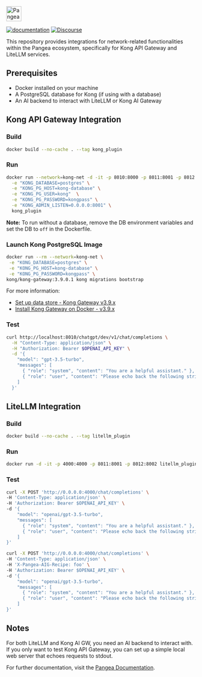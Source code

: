 
<a href="https://pangea.cloud?utm_source=github&utm_medium=gw-network" target="_blank" rel="noopener noreferrer">
  <img src="https://pangea-marketing.s3.us-west-2.amazonaws.com/pangea-color.svg" alt="Pangea Logo" height="40" />
</a>

[![documentation](https://img.shields.io/badge/documentation-pangea-blue?style=for-the-badge&labelColor=551B76)](https://pangea.cloud/docs/)
[![Discourse](https://img.shields.io/badge/Discourse-4A154B?style=for-the-badge&logo=discourse&logoColor=white)][Discourse]

[Discourse]: https://community.pangea.cloud

This repository provides integrations for network-related functionalities within the Pangea ecosystem, specifically for Kong API Gateway and LiteLLM services.

## Prerequisites

- Docker installed on your machine
- A PostgreSQL database for Kong (if using with a database)
- An AI backend to interact with LiteLLM or Kong AI Gateway

## Kong API Gateway Integration

### Build
```sh
docker build --no-cache . --tag kong_plugin
```

### Run
```sh
docker run --network=kong-net -d -it -p 8010:8000 -p 8011:8001 -p 8012:8002 \
  -e "KONG_DATABASE=postgres" \
  -e "KONG_PG_HOST=kong-database" \
  -e "KONG_PG_USER=kong"  \
  -e "KONG_PG_PASSWORD=kongpass" \
  -e "KONG_ADMIN_LISTEN=0.0.0.0:8001" \
  kong_plugin
```

**Note:** To run without a database, remove the DB environment variables and set the DB to `off` in the Dockerfile.

### Launch Kong PostgreSQL Image
```sh
docker run --rm --network=kong-net \
 -e "KONG_DATABASE=postgres" \
 -e "KONG_PG_HOST=kong-database" \
 -e "KONG_PG_PASSWORD=kongpass" \
kong/kong-gateway:3.9.0.1 kong migrations bootstrap
```

For more information:
- [Set up data store - Kong Gateway v3.9.x](https://docs.konghq.com/gateway/latest/kong-enterprise/datastore/)
- [Install Kong Gateway on Docker - v3.9.x](https://docs.konghq.com/gateway/latest/install/docker/)

### Test

```sh
curl http://localhost:8010/chatgpt/dev/v1/chat/completions \
  -H "Content-Type: application/json" \
  -H "Authorization: Bearer $OPENAI_API_KEY" \
  -d '{
    "model": "gpt-3.5-turbo",
    "messages": [
      { "role": "system", "content": "You are a helpful assistant." },
      { "role": "user", "content": "Please echo back the following string '10.10.10.100'?" }
    ]
  }'
```

## LiteLLM Integration

### Build
```sh
docker build --no-cache . --tag litellm_plugin
```

### Run
```sh
docker run -d -it -p 4000:4000 -p 8011:8001 -p 8012:8002 litellm_plugin
```

### Test

```sh
curl -X POST 'http://0.0.0.0:4000/chat/completions' \
-H 'Content-Type: application/json' \
-H 'Authorization: Bearer $OPENAI_API_KEY' \
-d '{
    "model": "openai/gpt-3.5-turbo",
    "messages": [
      { "role": "system", "content": "You are a helpful assistant." },
      { "role": "user", "content": "Please echo back the following string '10.10.10.100'?" }
    ]
}'
```

```sh
curl -X POST 'http://0.0.0.0:4000/chat/completions' \
-H 'Content-Type: application/json' \
-H 'X-Pangea-AIG-Recipe: foo' \
-H 'Authorization: Bearer $OPENAI_API_KEY' \
-d '{
    "model": "openai/gpt-3.5-turbo",
    "messages": [
      { "role": "system", "content": "You are a helpful assistant." },
      { "role": "user", "content": "Please echo back the following string '190.28.74.251'?" }
    ]
}'
```

## Notes

For both LiteLLM and Kong AI GW, you need an AI backend to interact with. If you only want to test Kong API Gateway, you can set up a simple local web server that echoes requests to stdout.

For further documentation, visit the [Pangea Documentation](https://pangea.cloud/docs/).

